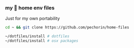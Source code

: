 ### my 🧩 home env files

Just for my own portability

```bash
cd ~ && git clone https://github.com/pechorin/home-files

~/dotfiles/install # dotfiles
~/dotfiles/install # osx packages
```
